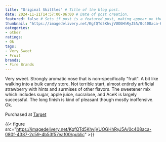 ```yaml
---
title: "Original Skittles" # Title of the blog post.
date: 2024-11-21T14:57:00-06:00 # Date of post creation.
featured: false # Sets if post is a featured post, making appear on the home page side bar.
thumbnail: "https://imagedelivery.net/KgfQTd5KhvjVUOGHhRyJ5A/0c408aca-080f-4387-2c59-4b53f57eaf00/thumb"
categories:
- other
ratings:
- Ok
tags:
- Very Sweet
- Fruit
brands:
- Fire Brands
---
```


Very sweet. Strongly aromatic nose that is non-specifically "fruit". A bit like walking into a bulk candy store. Not terrible start, almost entirely artificial strawberry with hints and surmises of other flavors. The sweetener mix which includes sugar, apple juice, sucralose, and AceK is largely successful. The long finish is kind of pleasant though mostly inoffensive. Ok.

Purchased at [Target](https://target.com)

{{< figure src="https://imagedelivery.net/KgfQTd5KhvjVUOGHhRyJ5A/0c408aca-080f-4387-2c59-4b53f57eaf00/public" >}}
